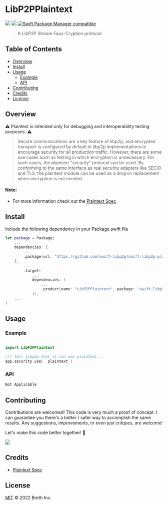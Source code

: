 # LibP2PPlaintext

[![](https://img.shields.io/badge/made%20by-Breth-blue.svg?style=flat-square)](https://breth.app)
[![](https://img.shields.io/badge/project-libp2p-yellow.svg?style=flat-square)](http://libp2p.io/)
[![Swift Package Manager compatible](https://img.shields.io/badge/SPM-compatible-blue.svg?style=flat-square)](https://github.com/apple/swift-package-manager)

> A LibP2P Stream Faux-Cryption protocol

## Table of Contents

- [Overview](#overview)
- [Install](#install)
- [Usage](#usage)
  - [Example](#example)
  - [API](#api)
- [Contributing](#contributing)
- [Credits](#credits)
- [License](#license)

## Overview
⚠️ Plaintext is intended only for debugging and interoperability testing purposes. ⚠️

> Secure communications are a key feature of libp2p, and encrypted transport is configured by default in libp2p implementations to encourage security for all production traffic. However, there are some use cases such as testing in which encryption is unnecessary. For such cases, the plaintext "security" protocol can be used. By conforming to the same interface as real security adapters like SECIO and TLS, the plaintext module can be used as a drop-in replacement when encryption is not needed.

#### Note:
- For more information check out the [Plaintext Spec](https://github.com/libp2p/specs/blob/master/plaintext/README.md)

## Install

Include the following dependency in your Package.swift file
``` swift
let package = Package(
    ...
    dependencies: [
        ...
        .package(url: "https://github.com/swift-libp2p/swift-libp2p-plaintext.git", .upToNextMajor(from: "0.1.0"))
    ],
        ...
        .target(
            ...
            dependencies: [
                ...
                .product(name: "LibP2PPlaintext", package: "swift-libp2p-plaintext"),
            ]),
    ...
)
```

## Usage

### Example 
``` swift

import LibP2PPlaintext

/// Tell libp2p that it can use plaintext...
app.security.use( .plaintext )

```

### API
``` swift
Not Applicable
```

## Contributing

Contributions are welcomed! This code is very much a proof of concept. I can guarantee you there's a better / safer way to accomplish the same results. Any suggestions, improvements, or even just critques, are welcome! 

Let's make this code better together! 🤝

[![](https://cdn.rawgit.com/jbenet/contribute-ipfs-gif/master/img/contribute.gif)]()

## Credits

- [Plaintext Spec](https://github.com/libp2p/specs/blob/master/plaintext/README.md)

## License

[MIT](LICENSE) © 2022 Breth Inc.

